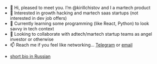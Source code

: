 - 👋 Hi, pleased to meet you. I’m @kirillchistov and I a martech product 
- 👀 Interested in growth hacking and martech saas startups (not interested in dev job offers)
- 🌱 Currently learning some programming (like React, Python) to look savvy in tech context
- 💞️ Looking to collaborate with adtech/martech startup teams as angel investor or otherwise
- 📫 Reach me if you feel like networking... [Telegram](https://t.me/kirchistov) or [email](mailto:kchistov@gmail.com)

<!---
kirillchistov/kirillchistov is a ✨ special ✨ repository because its `README.md` (this file) appears on your GitHub profile.
You can click the Preview link to take a look at your changes.
--->
- [short bio in Russian](https://www.notion.so/iroiru/350222a6897e4eb888bd5c8e1b09408c)
